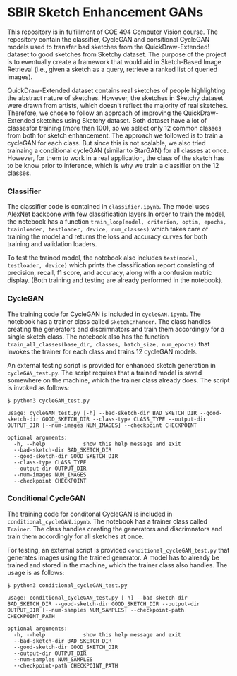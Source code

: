 # SBIR Sketch Enhancement GANs

This repository is in fulfillment of COE 494 Computer Vision course. The repository contain the classifier, CycleGAN and consitional CycleGAN models used to transfer bad sketches from the QuickDraw-Extended! dataset to good sketches from Sketchy dataset. The purpose of the project is to eventually create a framework that would aid in Sketch-Based Image Retrieval (i.e., given a sketch as a query, retrieve a ranked list of queried images).

QuickDraw-Extended dataset contains real sketches of people highlighting the abstract nature of sketches. However, the sketches in Sketchy dataset were drawn from artists, which doesn't reflect the majority of real sketches. Therefore, we chose to follow an approach of improving the QuickDraw-Extended sketches using Sketchy dataset. Both dataset have a lot of classesfor training (more than 100), so we select only 12 common classes from both for sketch enhancement. The approach we followed is to train a cycleGAN for each class. But since this is not scalable, we also tried trainaing a conditional cycleGAN (similar to StarGAN) for all classes at once. However, for them to work in a real application, the class of the sketch has to be know prior to inference, which is why we train a classifier on the 12 classes. 


### Classifier

The classifier code is contained in `classifier.ipynb`. The model uses AlexNet backbone with few classification layers.In order to train the model, the notebook has a function `train_loop(model, criterion, optim, epochs, trainloader, testloader, device, num_classes)` which takes care of training the model and returns the loss and accuracy curves for both training and validation loaders.

To test the trained model, the notebook also includes `test(model, testloader, device)` which prints the classification report consisting of precision, recall, f1 score, and accuracy, along with a confusion matric display. (Both training and testing are already performed in the notebook).

### CycleGAN

The training code for CycleGAN is included in `cycleGAN.ipynb`. The notebook has a trainer class called `SketchEnhancer`. The class handles creating the generators and discrimnators and train them accordingly for a single sketch class. The notebook also has the function `train_all_classes(base_dir, classes, batch_size, num_epochs)` that invokes the trainer for each class and trains 12 cycleGAN models.

An external testing script is provided for enhanced sketch generation in `cycleGAN_test.py`. The script requires that a trained model is saved somewhere on the machine, which the trainer class already does. The script is invoked as follows:
```console
$ python3 cycleGAN_test.py

usage: cycleGAN_test.py [-h] --bad-sketch-dir BAD_SKETCH_DIR --good-sketch-dir GOOD_SKETCH_DIR --class-type CLASS_TYPE --output-dir OUTPUT_DIR [--num-images NUM_IMAGES] --checkpoint CHECKPOINT

optional arguments:
  -h, --help            show this help message and exit
  --bad-sketch-dir BAD_SKETCH_DIR
  --good-sketch-dir GOOD_SKETCH_DIR
  --class-type CLASS_TYPE
  --output-dir OUTPUT_DIR
  --num-images NUM_IMAGES
  --checkpoint CHECKPOINT
```

### Conditional CycleGAN

The training code for conditonal CycleGAN is included in `conditional_cycleGAN.ipynb`. The notebook has a trainer class called `Trainer`. The class handles creating the generators and discrimnators and train them accordingly for all sketches at once. 

For testing, an external script is provided `conditional_cycleGAN_test.py` that generates images using the trained generator. A model has to already be trained and stored in the machine, which the trainer class also handles. The usage is as follows:

```console
$ python3 conditional_cycleGAN_test.py

usage: conditional_cycleGAN_test.py [-h] --bad-sketch-dir BAD_SKETCH_DIR --good-sketch-dir GOOD_SKETCH_DIR --output-dir OUTPUT_DIR [--num-samples NUM_SAMPLES] --checkpoint-path CHECKPOINT_PATH

optional arguments:
  -h, --help            show this help message and exit
  --bad-sketch-dir BAD_SKETCH_DIR
  --good-sketch-dir GOOD_SKETCH_DIR
  --output-dir OUTPUT_DIR
  --num-samples NUM_SAMPLES
  --checkpoint-path CHECKPOINT_PATH
```


